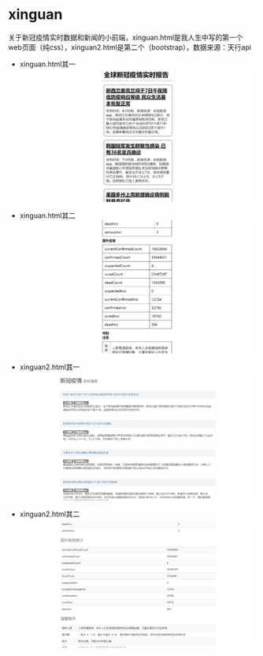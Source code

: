 # xinguan

关于新冠疫情实时数据和新闻的小前端，xinguan.html是我人生中写的第一个web页面（纯css），xinguan2.html是第二个（bootstrap），数据来源：天行api

* xinguan.html其一
![xinguan.html其一](screen/1.png)

* xinguan.html其二
![xinguan.html其二](screen/2.png)

* xinguan2.html其一
![xinguan2.html其一](screen/3.png)

* xinguan2.html其二
![xinguan2.html其二](screen/4.png)